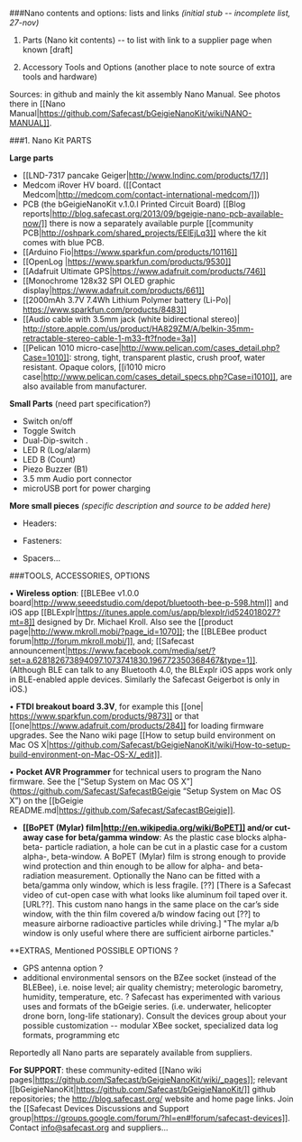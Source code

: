 ###Nano contents and options: lists and links
*(initial stub -- incomplete list, 27-nov)*

1) Parts (Nano kit contents) -- to list with link to a supplier page when known [draft]

2) Accessory Tools and Options (another place to note source of extra tools and hardware)

Sources: in github and mainly the kit assembly Nano Manual. See photos there in [[Nano Manual|https://github.com/Safecast/bGeigieNanoKit/wiki/NANO-MANUAL]].


###1. Nano Kit PARTS

**Large parts**

* [[LND-7317 pancake Geiger|http://www.lndinc.com/products/17/]]
* Medcom iRover HV board. ([[Contact Medcom|http://medcom.com/contact-international-medcom/]])
* PCB (the bGeigieNanoKit v.1.0.l Printed Circuit Board) [[Blog reports|http://blog.safecast.org/2013/09/bgeigie-nano-pcb-available-now/]] there is now a separately available purple [[community PCB|http://oshpark.com/shared_projects/EElEjLq3]] where the kit comes with blue PCB.
* [[Arduino Fio|https://www.sparkfun.com/products/10116]]
* [[OpenLog |https://www.sparkfun.com/products/9530]]
* [[Adafruit Ultimate GPS|https://www.adafruit.com/products/746]]
* [[Monochrome 128x32 SPI OLED graphic display|https://www.adafruit.com/products/661]]
* [[2000mAh 3.7V 7.4Wh Lithium Polymer battery (Li-Po)| https://www.sparkfun.com/products/8483]]
* [[Audio cable with 3.5mm jack (white bidirectional stereo)| http://store.apple.com/us/product/HA829ZM/A/belkin-35mm-retractable-stereo-cable-1-m33-ft?fnode=3a]]
* [[Pelican 1010 micro-case|http://www.pelican.com/cases_detail.php?Case=1010]]: strong, tight, transparent plastic, crush proof, water resistant. Opaque colors, [[i1010 micro case|http://www.pelican.com/cases_detail_specs.php?Case=i1010]], are also available from manufacturer. 


**Small Parts** (need part specification?)

* Switch on/off 
* Toggle Switch  
* Dual-Dip-switch . 
* LED R  (Log/alarm)
* LED B  (Count)
* Piezo Buzzer (B1)
* 3.5 mm Audio port connector 
* microUSB port for power charging 


**More small pieces** *(specific description and source to be added here)* 

* Headers:

* Fasteners:

* Spacers…

###TOOLS, ACCESSORIES, OPTIONS

•	**Wireless option**: [[BLEBee v1.0.0 board|http://www.seeedstudio.com/depot/bluetooth-bee-p-598.html]]  and iOS app [[BLExplr|https://itunes.apple.com/us/app/blexplr/id524018027?mt=8]] designed by Dr. Michael Kroll. Also see the [[product page|http://www.mkroll.mobi/?page_id=1070]]; the [[BLEBee product forum|http://forum.mkroll.mobi/]], and; [[Safecast announcement|https://www.facebook.com/media/set/?set=a.628182673894097.1073741830.196772350368467&type=1]]. (Although BLE can talk to any Bluetooth 4.0, the BLExplr iOS apps work only in BLE-enabled apple devices. Similarly the Safecast Geigerbot is only in iOS.)

•	**FTDI breakout board 3.3V**, for example this [[one| https://www.sparkfun.com/products/9873]] or that [[one|https://www.adafruit.com/products/284]] for loading firmware upgrades. See the Nano wiki page [[How to setup build environment on Mac OS X|https://github.com/Safecast/bGeigieNanoKit/wiki/How-to-setup-build-environment-on-Mac-OS-X/_edit]].

•	**Pocket AVR Programmer** for technical users to program the Nano firmware. See the  [“Setup System on Mac OS X”](https://github.com/Safecast/SafecastBGeigie “Setup System on Mac OS X”) on the [[bGeigie README.md|https://github.com/Safecast/SafecastBGeigie]].

* **[[BoPET (Mylar) film|http://en.wikipedia.org/wiki/BoPET]] and/or cut-away case for beta/gamma window**: As the plastic case blocks alpha- beta- particle radiation, a hole can be cut in a plastic case for a custom alpha-, beta-window. A BoPET (Mylar) film is strong enough to provide wind protection and thin enough to be allow for alpha- and beta-radiation measurement. Optionally the Nano can be fitted with a beta/gamma only window, which is less fragile. [??] 
[There is a Safecast video of cut-open case with what looks like aluminum foil taped over it. [URL??]. This custom nano hangs in the same place on the car’s side window, with the thin film covered a/b window facing out [??] to measure airborne radioactive particles while driving.] "The mylar a/b window is only useful where there are sufficient airborne particles."

**EXTRAS, Mentioned POSSIBLE OPTIONS ? 

* GPS antenna option ? 
* additional environmental sensors on the BZee socket (instead of the BLEBee), i.e. noise level; air quality chemistry; meterologic barometry, humidity, temperature, etc. ? Safecast has experimented with various uses and formats of the bGeigie series. (i.e. underwater, helicopter drone born, long-life stationary). 
Consult the devices group about your possible customization -- modular XBee socket, specialized data log formats, programming etc

Reportedly all Nano parts are separately available from suppliers.

**For SUPPORT**:  these community-edited [[Nano wiki pages|https://github.com/Safecast/bGeigieNanoKit/wiki/_pages]]; relevant  [[bGeigieNanoKit|https://github.com/Safecast/bGeigieNanoKit/]] github repositories; the http://blog.safecast.org/ website and home page links. Join the [[Safecast Devices Discussions and Support group|https://groups.google.com/forum/?hl=en#!forum/safecast-devices]]. 
Contact info@safecast.org and suppliers...
